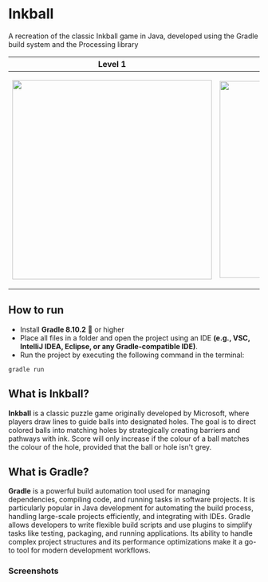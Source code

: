 # Inkball
A recreation of the classic Inkball game in Java, developed using the Gradle build system and the Processing library


Level 1 | Paused | Level Won
:-:|:-:|:-:
<img src="https://github.com/user-attachments/assets/57f8bced-f80b-44ce-be0e-f0f06c81ddb0" width="400"/> | <img src="https://github.com/user-attachments/assets/a3c210af-6d4b-485d-b686-cbc6e8812a36" width="395"/> | <img src="https://github.com/user-attachments/assets/e809a6fd-892a-41c9-bdfb-87a3d9139d09" width="430"/>

## How to run
* Install **Gradle 8.10.2** 🐘 or higher
* Place all files in a folder and open the project using an IDE **(e.g., VSC, IntelliJ IDEA, Eclipse, or any Gradle-compatible IDE)**.
* Run the project by executing the following command in the terminal:
```
gradle run
```

## What is Inkball?
**Inkball** is a classic puzzle game originally developed by Microsoft, where players draw lines to guide balls into designated holes.
The goal is to direct colored balls into matching holes by strategically creating barriers and pathways with ink. Score will only increase if the colour of a ball matches the colour of the hole, provided that the ball or hole isn't grey.

## What is Gradle?
**Gradle** is a powerful build automation tool used for managing dependencies, compiling code, and running tasks in software projects. It is particularly popular in Java development for automating the build process, handling large-scale projects efficiently, and integrating with IDEs. Gradle allows developers to write flexible build scripts and use plugins to simplify tasks like testing, packaging, and running applications. Its ability to handle complex project structures and its performance optimizations make it a go-to tool for modern development workflows.

### Screenshots
